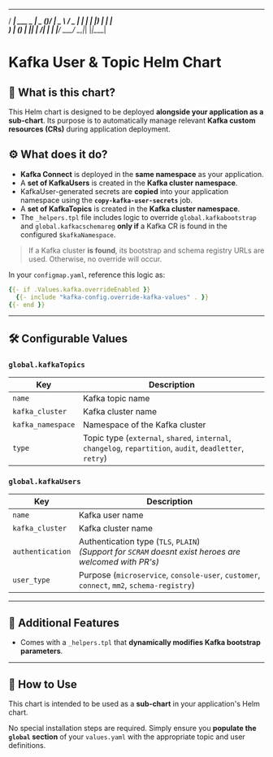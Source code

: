   ____              ____  _  ____ 
 / ___|  ___  _   _|  _ \(_)/ ___|
 \___ \ / _ \| | | | |_) | | |    
  ___) | (_) | |_| |  __/| | |___ 
 |____/ \___/ \__,_|_|   |_|\____|
                                  
# Kafka User & Topic Helm Chart

## 📘 What is this chart?

This Helm chart is designed to be deployed **alongside your application as a sub-chart**. Its purpose is to automatically manage relevant **Kafka custom resources (CRs)** during application deployment.

## ⚙️ What does it do?

- **Kafka Connect** is deployed in the **same namespace** as your application.
- A **set of KafkaUsers** is created in the **Kafka cluster namespace**.
- KafkaUser-generated secrets are **copied** into your application namespace using the **`copy-kafka-user-secrets`** job.
- A **set of KafkaTopics** is created in the **Kafka cluster namespace**.
- The `_helpers.tpl` file includes logic to override `global.kafkabootstrap` and `global.kafkacschemareg` **only if** a Kafka CR is found in the configured `$kafkaNamespace`.

> If a Kafka cluster **is found**, its bootstrap and schema registry URLs are used. Otherwise, no override will occur.

In your `configmap.yaml`, reference this logic as:

```yaml
{{- if .Values.kafka.overrideEnabled }}
  {{- include "kafka-config.override-kafka-values" . }}
{{- end }}
```

---

## 🛠️ Configurable Values

### `global.kafkaTopics`
| Key             | Description                         |
|------------------|-------------------------------------|
| `name`          | Kafka topic name                    |
| `kafka_cluster` | Kafka cluster name                  |
| `kafka_namespace` | Namespace of the Kafka cluster     |
| `type`          | Topic type (`external`, `shared`, `internal`, `changelog`, `repartition`, `audit`, `deadletter`, `retry`) |

### `global.kafkaUsers`
| Key             | Description                         |
|------------------|-------------------------------------|
| `name`          | Kafka user name                     |
| `kafka_cluster` | Kafka cluster name                  |
| `authentication`| Authentication type (`TLS`, `PLAIN`) <br> *(Support for `SCRAM` doesnt exist heroes are welcomed with PR's)* |
| `user_type`     | Purpose (`microservice`, `console-user`, `customer`, `connect`, `mm2`, `schema-registry`) |

---

## 🌟 Additional Features

- Comes with a `_helpers.tpl` that **dynamically modifies Kafka bootstrap parameters**.

---

## 🚀 How to Use

This chart is intended to be used as a **sub-chart** in your application's Helm chart.

No special installation steps are required. Simply ensure you **populate the `global` section** of your `values.yaml` with the appropriate topic and user definitions.
